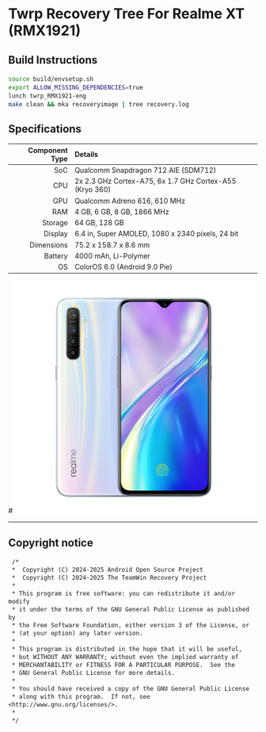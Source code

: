 # Twrp Recovery Tree For Realme XT (RMX1921)

## Build Instructions
```sh
source build/envsetup.sh
export ALLOW_MISSING_DEPENDENCIES=true
lunch twrp_RMX1921-eng
make clean && mka recoveryimage | tree recovery.log
```

## Specifications

Component Type | Details
--------------:|:-------
SoC | Qualcomm Snapdragon 712 AIE (SDM712)
CPU | 2x 2.3 GHz Cortex-A75, 6x 1.7 GHz Cortex-A55 (Kryo 360)
GPU | Qualcomm Adreno 616, 610 MHz
RAM | 4 GB, 6 GB, 8 GB, 1866 MHz
Storage | 64 GB, 128 GB
Display | 6.4 in, Super AMOLED, 1080 x 2340 pixels, 24 bit
Dimensions | 75.2 x 158.7 x 8.6 mm
Battery | 4000 mAh, Li-Polymer
OS | ColorOS 6.0 (Android 9.0 Pie)

#![Realme RMX1921](https://github.com/lazycodebuilder/devices/blob/bcf32bca8e218e4f5438268ae2801734cdf2b2df/RMX1921.png)

---
## Copyright notice
 ```
  /*
  *  Copyright (C) 2024-2025 Android Open Source Project
  *  Copyright (C) 2024-2025 The TeamWin Recovery Project
  *
  * This program is free software: you can redistribute it and/or modify
  * it under the terms of the GNU General Public License as published by
  * the Free Software Foundation, either version 3 of the License, or
  * (at your option) any later version.
  *
  * This program is distributed in the hope that it will be useful,
  * but WITHOUT ANY WARRANTY; without even the implied warranty of
  * MERCHANTABILITY or FITNESS FOR A PARTICULAR PURPOSE.  See the
  * GNU General Public License for more details.
  *
  * You should have received a copy of the GNU General Public License
  * along with this program.  If not, see <http://www.gnu.org/licenses/>.
  *
  */
  ```
